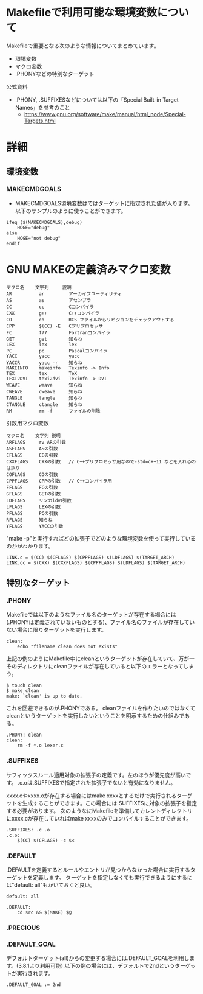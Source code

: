 # Makefileで利用可能な環境変数について

Makefileで重要となる次のような情報についてまとめています。
- 環境変数
- マクロ変数
- .PHONYなどの特別なターゲット

公式資料

- .PHONY, .SUFFIXESなどについては以下の「Special Built-in Target Names」を参考のこと
  - https://www.gnu.org/software/make/manual/html_node/Special-Targets.html

# 詳細

## 環境変数

### MAKECMDGOALS
- MAKECMDGOALS環境変数はではターゲットに指定された値が入ります。以下のサンプルのように使うことができます。
```
ifeq ($(MAKECMDGOALS),debug)
	HOGE="debug"
else
	HOGE="not debug"
endif
```


# GNU MAKEの定義済みマクロ変数
```
マクロ名    文字列     説明
AR          ar         アーカイブユーティリティ
AS          as         アセンブラ
CC          cc         Cコンパイラ
CXX         g++        C++コンパイラ
CO          co         RCS ファイルからリビジョンをチェックアウトする
CPP         $(CC) -E   Cプリプロセッサ
FC          f77        Fortranコンパイラ
GET         get        知らね
LEX         lex        lex
PC          pc         Pascalコンパイラ
YACC        yacc       yacc
YACCR       yacc -r    知らね
MAKEINFO    makeinfo   Texinfo -> Info
TEX         tex        TeX
TEXI2DVI    texi2dvi   Texinfo -> DVI
WEAVE       weave      知らね
CWEAVE      cweave     知らね
TANGLE      tangle     知らね
CTANGLE     ctangle    知らね
RM          rm -f      ファイルの削除
```

引数用マクロ変数
```
マクロ名    文字列 説明
ARFLAGS     rv ARの引数
ASFLAGS     ASの引数
CFLAGS      CCの引数
CXXFLAGS    CXXの引数   // C++プリプロセッサ用なので-std=c++11 などを入れるのは誤り
COFLAGS     COの引数
CPPFLAGS    CPPの引数   // C++コンパイラ用
FFLAGS      FCの引数
GFLAGS      GETの引数
LDFLAGS     リンカldの引数
LFLAGS      LEXの引数
PFLAGS      PCの引数
RFLAGS      知らね
YFLAGS      YACCの引数
```

"make -p"と実行すればどの拡張子でどのような環境変数を使って実行しているのかがわかります。
```
LINK.c = $(CC) $(CFLAGS) $(CPPFLAGS) $(LDFLAGS) $(TARGET_ARCH)
LINK.cc = $(CXX) $(CXXFLAGS) $(CPPFLAGS) $(LDFLAGS) $(TARGET_ARCH)
```

## 特別なターゲット
### .PHONY
Makefileでは以下のようなファイル名のターゲットが存在する場合には(.PHONYは定義されていないものとする)、ファイル名のファイルが存在していない場合に限りターゲットを実行します。
```
clean:
	echo "filename clean does not exists"
```

上記の例のようにMakefile中にcleanというターゲットが存在していて、万が一そのディレクトリにcleanファイルが存在していると以下のエラーとなってしまう。
```
$ touch clean
$ make clean
make: `clean' is up to date.
```

これを回避できるのが.PHONYである。
cleanファイルを作りたいのではなくてcleanというターゲットを実行したいということを明示するための仕組みである。
```
.PHONY: clean
clean:
	rm -f *.o lexer.c
```

### .SUFFIXES
サフィックスルール適用対象の拡張子の定義です。左のほうが優先度が高いです。
.c.oは.SUFFIXESで指定された拡張子でないと有効になりません。

xxxx.cやxxxx.oが存在する場合にはmake xxxxとするだけで実行されるターゲットを生成することができます。この場合には.SUFFIXESに対象の拡張子を指定する必要があります。
次のようなにMakefileを準備してカレントディレクトリにxxxx.cが存在していればmake xxxxのみでコンパイルすることができます。
```
.SUFFIXES: .c .o
.c.o:
	$(CC) $(CFLAGS) -c $<
```


### .DEFAULT
.DEFAULTを定義するとルールやエントリが見つからなかった場合に実行するターゲットを定義します。
ターゲットを指定しなくても実行できるようにするには"default: all"もかいておくと良い。
```
default: all

.DEFAULT:
	cd src && $(MAKE) $@
```

### .PRECIOUS


### .DEFAULT_GOAL
デフォルトターゲット(all)からの変更する場合には.DEFAULT_GOALを利用します。(3.8.1より利用可能) 
以下の例の場合には、デフォルトで2ndというターゲットが実行されます。
```
.DEFAULT_GOAL := 2nd 
```

